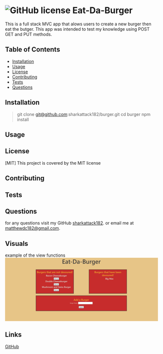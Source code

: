  #  ![GitHub license](https://img.shields.io/badge/license-MIT-blue.svg)  Eat-Da-Burger

 This is a full stack MVC app that alows users to create a new burger then eat the butger. This app was intended to test my knowledge using POST GET and PUT methods. 
 
 ## Table of Contents
 * [Installation](#Installation)
 * [Usage](#Usage)
 * [License](#License)
 * [Contributing](#Contributing)
 * [Tests](#Tests)
 * [Questions](#Questions)
 
 
 ## Installation
 
 > git clone git@github.com:sharkattack182/burger.git
 > cd burger
 > npm install
 
 
 ## Usage
 
 > 
 
 
 ## License
 [MIT]  This project is covered by the MIT license
 
 ## Contributing
 
 
 ## Tests
 

 ## Questions
 for any questions visit my GitHub [sharkattack182](https://github.com/sharkattack182).
 or email me at matthewdc182@gmail.com.

  ## Visuals
 example of the view functions
 <img src="./imgs/Capture.PNG" alt="example">

  ## Links
 [GitHub](https://github.com/sharkattack182/burger)

